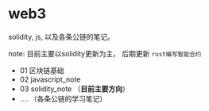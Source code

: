 # web3

solidity, js, 以及各条公链的笔记。



note: 目前主要以solidity更新为主， 后期更新 `rust编写智能合约`

- 01 区块链基础
- 02 javascript_note
- 03 solidity_note （**目前主要方向**）
- .... （各条公链的学习笔记）

